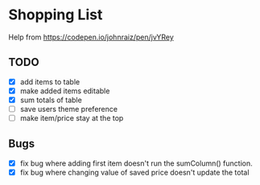 # Shopping List
Help from
https://codepen.io/johnraiz/pen/jvYRey

## TODO
- [x] add items to table
- [x] make added items editable
- [x] sum totals of table
- [ ] save users theme preference
- [ ] make item/price stay at the top

## Bugs
- [x] fix bug where adding first item doesn't run the sumColumn() function.
- [x] fix bug where changing value of saved price doesn't update the total
